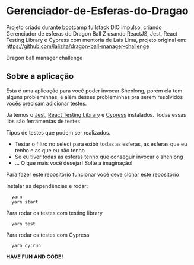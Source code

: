# Gerenciador-de-Esferas-do-Dragao
Projeto criado durante bootcamp fullstack DIO impulso, criando Gerenciador de esferas do Dragon Ball Z usando ReactJS, Jest, React Testing Library e Cypress com mentoria de Laís Lima, projeto original em: https://github.com/lalizita/dragon-ball-manager-challenge


Dragon ball manager challenge

## Sobre a aplicação

Esta é uma aplicação para você poder invocar Shenlong, porém ela tem alguns probleminhas, e além desses probleminhas pra serem resolvidos vocês precisam adicionar testes.

Ja temos o [Jest](https://jestjs.io/), [React Testing Library](https://testing-library.com/docs/react-testing-library/intro) e [Cypress](https://www.cypress.io/) instalados. Todas essas libs são ferramentas de testes

Tipos de testes que podem ser realizados.

- Testar o filtro no select para exibir todas as esferas, as esferas que eu tenho e as que eu não tenho
- Se eu tiver todas as esferas tenho que conseguir invocar o shenlong
- ... O que mais você desejar! Solte a imaginação!

Para fazer este repositório funcionar você deve clonar este repositório

Instalar as dependências e rodar:

```
  yarn
  yarn start
```

Para rodar os testes com testing library

```
  yarn test
```

Para rodar os testes com Cypress

```
  yarn cy:run
```

**HAVE FUN AND CODE!**


